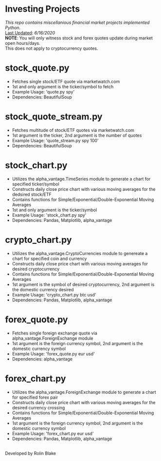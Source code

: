 # Investing Projects
<i>This repo contains miscellanious financial market projects implemented Python.</i><br />
<u>Last Updated</u>: <i>6/16/2020</i><br />
<b>NOTE</b>: You will only witness stock and forex quotes update during market open hours/days.<br />
This does not apply to cryptocurrency quotes.<br />
# stock_quote.py
<ul>
<li>Fetches single stock/ETF quote via marketwatch.com</li>
<li>1st and only argument is the ticker/symbol to fetch</li>
<li>Example Usage: 'quote.py spy'</li>
<li>Dependencies: BeautifulSoup</li></ul>

# stock_quote_stream.py
<ul>
<li>Fetches multitude of stock/ETF quotes via marketwatch.com</li>
<li>1st argument is the ticker, 2nd argument is the number of quotes</li>
<li>Example Usage: 'quote_stream.py spy 100'</li>
<li>Dependencies: BeautifulSoup</li></ul>

# stock_chart.py
<ul>
<li>Utilizes the alpha_vantage.TimeSeries module to generate a chart for specified ticker/symbol</li>
<li>Constructs daily close price chart with various moving averages for the dedsired stock/ETF</li>
<li>Contains functions for Simple/Exponential/Double-Exponential Moving Averages</li>
<li>1st and only argument is the ticker/symbol</li>
<li>Example Usage: 'stock_chart.py spy'</li>
<li>Dependencies: Pandas, Matplotlib, alpha_vantage</li></ul>

# crypto_chart.py
<ul>
<li>Utilizes the alpha_vantage.CryptoCurrencies module to genereate a chart for specified coin and currency</li>
<li>Constructs daily close price chart with various moving averages for desired cryptocurrency</li>
<li>Contains functions for Simple/Exponential/Double-Exponential Moving Averages</li>
<li>1st argument is the symbol of desired cryptocurrency, 2nd argument is the domestic currency desired</li>
<li>Example Usage: 'crypto_chart.py btc usd'</li>
<li>Dependencies: Pandas, Matplotlib, alpha_vantage</li></ul>

# forex_quote.py
<ul>
<li>Fetches single foreign exchange quote via alpha_vantage.ForeignExchange module</li>
<li>1st argument is the foreign currency symbol, 2nd argument is the domestic currency symbol</li>
<li>Example Usage: 'forex_quote.py eur usd'</li>
<li>Dependencies: alpha_vantage</li></ul>

# forex_chart.py
<ul>
<li>Utilizes the alpha_vantage.ForeignExchange module to generate a chart for specified forex pair</li>
<li>Constructs daily close price chart with various moving averages for the desired currency crossing</li>
<li>Contains functions for Simple/Exponential/Double-Exponential Moving Averages</li>
<li>1st argument is the foreign currency symbol, 2nd argument is the domestic currency symbol</li>
<li>Example Usage: 'forex_chart.py eur usd'</li>
<li>Dependencies: Pandas, Matplotlib, alpha_vantage</li></ul>
<br />
Developed by Rolin Blake  

